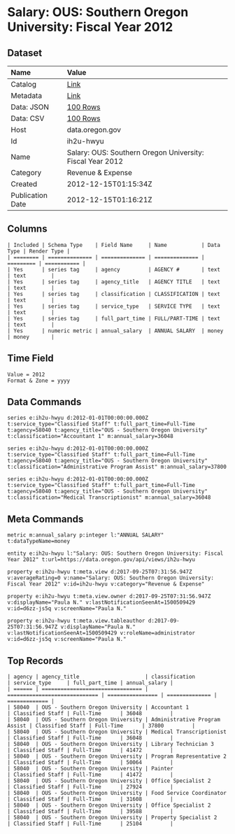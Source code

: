 # Salary: OUS: Southern Oregon University: Fiscal Year 2012

## Dataset

| Name | Value |
| :--- | :---- |
| Catalog | [Link](https://catalog.data.gov/dataset/salary-ous-southern-oregon-university-fiscal-year-2012-37428) |
| Metadata | [Link](https://data.oregon.gov/api/views/ih2u-hwyu) |
| Data: JSON | [100 Rows](https://data.oregon.gov/api/views/ih2u-hwyu/rows.json?max_rows=100) |
| Data: CSV | [100 Rows](https://data.oregon.gov/api/views/ih2u-hwyu/rows.csv?max_rows=100) |
| Host | data.oregon.gov |
| Id | ih2u-hwyu |
| Name | Salary: OUS: Southern Oregon University: Fiscal Year 2012 |
| Category | Revenue & Expense |
| Created | 2012-12-15T01:15:34Z |
| Publication Date | 2012-12-15T01:16:21Z |

## Columns

```ls
| Included | Schema Type    | Field Name     | Name           | Data Type | Render Type |
| ======== | ============== | ============== | ============== | ========= | =========== |
| Yes      | series tag     | agency         | AGENCY #       | text      | text        |
| Yes      | series tag     | agency_title   | AGENCY TITLE   | text      | text        |
| Yes      | series tag     | classification | CLASSIFICATION | text      | text        |
| Yes      | series tag     | service_type   | SERVICE TYPE   | text      | text        |
| Yes      | series tag     | full_part_time | FULL/PART-TIME | text      | text        |
| Yes      | numeric metric | annual_salary  | ANNUAL SALARY  | money     | money       |
```

## Time Field

```ls
Value = 2012
Format & Zone = yyyy
```

## Data Commands

```ls
series e:ih2u-hwyu d:2012-01-01T00:00:00.000Z t:service_type="Classified Staff" t:full_part_time=Full-Time t:agency=58040 t:agency_title="OUS - Southern Oregon University" t:classification="Accountant 1" m:annual_salary=36048

series e:ih2u-hwyu d:2012-01-01T00:00:00.000Z t:service_type="Classified Staff" t:full_part_time=Full-Time t:agency=58040 t:agency_title="OUS - Southern Oregon University" t:classification="Administrative Program Assist" m:annual_salary=37800

series e:ih2u-hwyu d:2012-01-01T00:00:00.000Z t:service_type="Classified Staff" t:full_part_time=Full-Time t:agency=58040 t:agency_title="OUS - Southern Oregon University" t:classification="Medical Transcriptionist" m:annual_salary=36048
```

## Meta Commands

```ls
metric m:annual_salary p:integer l:"ANNUAL SALARY" t:dataTypeName=money

entity e:ih2u-hwyu l:"Salary: OUS: Southern Oregon University: Fiscal Year 2012" t:url=https://data.oregon.gov/api/views/ih2u-hwyu

property e:ih2u-hwyu t:meta.view d:2017-09-25T07:31:56.947Z v:averageRating=0 v:name="Salary: OUS: Southern Oregon University: Fiscal Year 2012" v:id=ih2u-hwyu v:category="Revenue & Expense"

property e:ih2u-hwyu t:meta.view.owner d:2017-09-25T07:31:56.947Z v:displayName="Paula N." v:lastNotificationSeenAt=1500509429 v:id=d6zz-js5q v:screenName="Paula N."

property e:ih2u-hwyu t:meta.view.tableauthor d:2017-09-25T07:31:56.947Z v:displayName="Paula N." v:lastNotificationSeenAt=1500509429 v:roleName=administrator v:id=d6zz-js5q v:screenName="Paula N."
```

## Top Records

```ls
| agency | agency_title                     | classification                | service_type     | full_part_time | annual_salary | 
| ====== | ================================ | ============================= | ================ | ============== | ============= | 
| 58040  | OUS - Southern Oregon University | Accountant 1                  | Classified Staff | Full-Time      | 36048         | 
| 58040  | OUS - Southern Oregon University | Administrative Program Assist | Classified Staff | Full-Time      | 37800         | 
| 58040  | OUS - Southern Oregon University | Medical Transcriptionist      | Classified Staff | Full-Time      | 36048         | 
| 58040  | OUS - Southern Oregon University | Library Technician 3          | Classified Staff | Full-Time      | 41472         | 
| 58040  | OUS - Southern Oregon University | Program Representative 2      | Classified Staff | Full-Time      | 50064         | 
| 58040  | OUS - Southern Oregon University | Painter                       | Classified Staff | Full-Time      | 41472         | 
| 58040  | OUS - Southern Oregon University | Office Specialist 2           | Classified Staff | Full-Time      | 27924         | 
| 58040  | OUS - Southern Oregon University | Food Service Coordinator      | Classified Staff | Full-Time      | 31608         | 
| 58040  | OUS - Southern Oregon University | Office Specialist 2           | Classified Staff | Full-Time      | 39588         | 
| 58040  | OUS - Southern Oregon University | Property Specialist 2         | Classified Staff | Full-Time      | 25104         | 
```